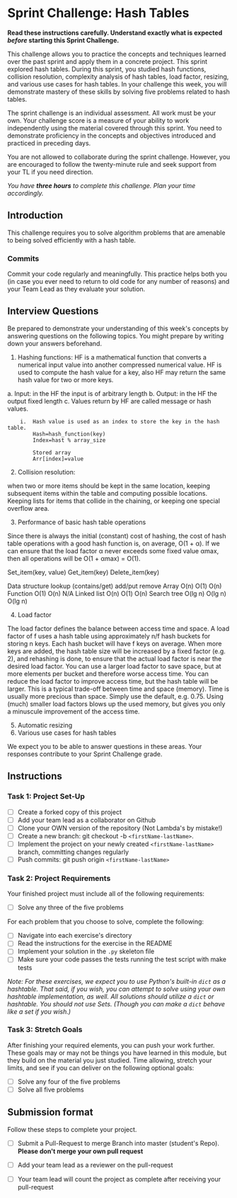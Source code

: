 # Sprint Challenge: Hash Tables

**Read these instructions carefully. Understand exactly what is expected _before_ starting this Sprint Challenge.**

This challenge allows you to practice the concepts and techniques learned over the past sprint and apply them in a concrete project. This sprint explored hash tables. During this sprint, you studied hash functions, collision resolution, complexity analysis of hash tables, load factor, resizing, and various use cases for hash tables. In your challenge this week, you will demonstrate mastery of these skills by solving five problems related to hash tables.

The sprint challenge is an individual assessment. All work must be your own. Your challenge score is a measure of your ability to work independently using the material covered through this sprint. You need to demonstrate proficiency in the concepts and objectives introduced and practiced in preceding days.

You are not allowed to collaborate during the sprint challenge. However, you are encouraged to follow the twenty-minute rule and seek support from your TL if you need direction.

_You have **three hours** to complete this challenge. Plan your time accordingly._

## Introduction

This challenge requires you to solve algorithm problems that are amenable to being solved efficiently with a hash table.

### Commits

Commit your code regularly and meaningfully. This practice helps both you (in case you ever need to return to old code for any number of reasons) and your Team Lead as they evaluate your solution.

## Interview Questions

Be prepared to demonstrate your understanding of this week's concepts by answering questions on the following topics. You might prepare by writing down your answers beforehand.

1.	Hashing functions: HF is a mathematical function that converts a numerical input value into another compressed numerical value. HF is used to compute the hash value for a key, also HF may return the same hash value for two or more keys.

a.	Input: in the HF the input is of arbitrary length
b.	Output: in the HF the output fixed length
c.	Values return by HF are called message or hash values.

        i.	Hash value is used as an index to store the key in the hash table.
            Hash=hash_function(key)
            Index=hast % array_size

            Stored array
            Arr[index]=value

2. Collision resolution:

when two or more items should be kept in the same location, keeping subsequent items within the table and computing possible locations. Keeping lists for items that collide in the chaining, or keeping one special overflow area.

3. Performance of basic hash table operations

Since there is always the initial (constant) cost of hashing, the cost of hash table operations with a good hash function is, on average, O(1 + α). If we can ensure that the load factor α never exceeds some fixed value αmax, then all operations will be O(1 + αmax) = O(1).

Set_item(key, value)
Get_item(key)
Delete_item(key)

Data structure      lookup     (contains/get)	add/put	remove
Array				O(n)		O(1)		    O(n)
Function			O(1)		O(n)		    N/A
Linked list			O(n)		O(1)		    O(n)
Search tree			O(lg n)		O(lg n)		    O(lg n)

4. Load factor

The load factor defines the balance between access time and space. A load factor of f uses a hash table using approximately n/f hash buckets for storing n keys. Each hash bucket will have f keys on average. When more keys are added, the hash table size will be increased by a fixed factor (e.g. 2), and rehashing is done, to ensure that the actual load factor is near the desired load factor. You can use a larger load factor to save space, but at more elements per bucket and therefore worse access time. You can reduce the load factor to improve access time, but the hash table will be larger. This is a typical trade-off between time and space (memory). Time is usually more precious than space. Simply use the default, e.g. 0.75. Using (much) smaller load factors blows up the used memory, but gives you only a minuscule improvement of the access time.

5. Automatic resizing
6. Various use cases for hash tables

We expect you to be able to answer questions in these areas. Your responses contribute to your Sprint Challenge grade.

## Instructions

### Task 1: Project Set-Up

- [ ] Create a forked copy of this project
- [ ] Add your team lead as a collaborator on Github
- [ ] Clone your OWN version of the repository (Not Lambda's by mistake!)
- [ ] Create a new branch: git checkout -b `<firstName-lastName>`.
- [ ] Implement the project on your newly created `<firstName-lastName>` branch, committing changes regularly
- [ ] Push commits: git push origin `<firstName-lastName>`

### Task 2: Project Requirements

Your finished project must include all of the following requirements:

- [ ] Solve any three of the five problems

For each problem that you choose to solve, complete the following:

- [ ] Navigate into each exercise's directory
- [ ] Read the instructions for the exercise in the README
- [ ] Implement your solution in the `.py` skeleton file
- [ ] Make sure your code passes the tests running the test script with make tests

*Note: For these exercises, we expect you to use Python's built-in `dict` as a hashtable. That said, if you wish, you can attempt to solve using your own hashtable implementation, as well. All solutions should utilize a `dict` or hashtable. You should not use Sets. (Though you can make a `dict` behave like a set if you wish.)*

### Task 3: Stretch Goals

After finishing your required elements, you can push your work further. These goals may or may not be things you have learned in this module, but they build on the material you just studied. Time allowing, stretch your limits, and see if you can deliver on the following optional goals:

- [ ] Solve any four of the five problems
- [ ] Solve all five problems

## Submission format

Follow these steps to complete your project.

- [ ] Submit a Pull-Request to merge <firstName-lastName> Branch into master (student's  Repo). **Please don't merge your own pull request**
- [ ] Add your team lead as a reviewer on the pull-request
- [ ] Your team lead will count the project as complete after receiving your pull-request

